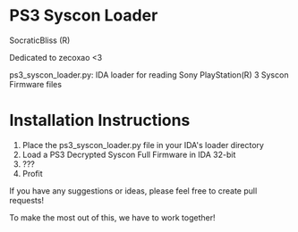 # PS3 Syscon Loader

SocraticBliss (R)

Dedicated to zecoxao <3

ps3_syscon_loader.py: IDA loader for reading Sony PlayStation(R) 3 Syscon Firmware files

# Installation Instructions
1) Place the ps3_syscon_loader.py file in your IDA's loader directory
2) Load a PS3 Decrypted Syscon Full Firmware in IDA 32-bit
3) ???
4) Profit

If you have any suggestions or ideas, please feel free to create pull requests! 

To make the most out of this, we have to work together!

